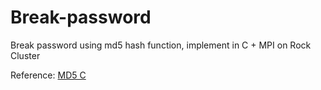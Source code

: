 # Break-password
Break password using md5 hash function, implement in C + MPI on Rock Cluster

Reference:
[MD5 C](https://gist.github.com/creationix/4710780)